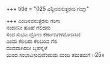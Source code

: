 +++
title = "025 ಎನ್ದಿನವನುತ್ತರನು ಗಙ್ಗಾ"

+++
ಎಂದಿನವನುತ್ತರನು ಗಂಗಾ  
ನಂದನನೀ ಹೂಹೆ ಗೆಲಿದನು  
ಸಂದ ಸುಭಟ ದ್ರೋಣ ಕರ್ಣಾದಿಗಳನೋಡಿಸಿದ  
ಎಂದು ಕೆಲಬರು ಕೆಲಬರಿವ ಗೆಲಿ  
ದಂದವಾಗಿರದೀ ಬೃಹನ್ನಳೆ  
ಯಿಂದ ಸಂಭಾವಿಸುವುದೆಂದುದು ಮಂದಿ ತಮತಮಗೆ      ॥25॥